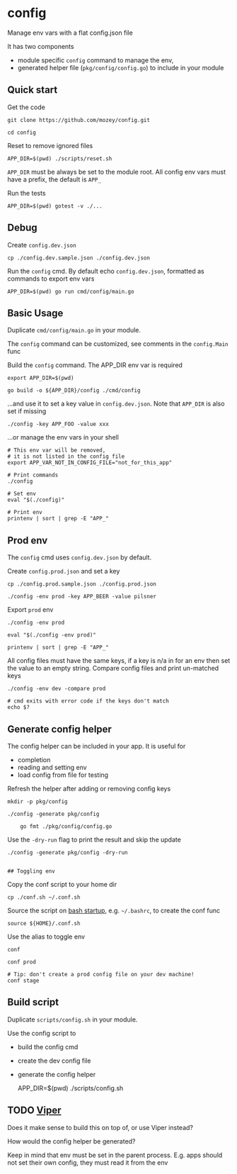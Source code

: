 # config

Manage env vars with a flat config.json file

It has two components
- module specific `config` command to manage the env,
- generated helper file (`pkg/config/config.go`) to include in your module

## Quick start

Get the code 

    git clone https://github.com/mozey/config.git
    
    cd config
    
Reset to remove ignored files

    APP_DIR=$(pwd) ./scripts/reset.sh
    
`APP_DIR` must be always be set to the module root. 
All config env vars must have a prefix, the default is `APP_`

Run the tests

    APP_DIR=$(pwd) gotest -v ./...

    
## Debug    

Create `config.dev.json`
                        
    cp ./config.dev.sample.json ./config.dev.json
    
Run the `config` cmd.
By default echo `config.dev.json`,
formatted as commands to export env vars

    APP_DIR=$(pwd) go run cmd/config/main.go
    
    
## Basic Usage

Duplicate `cmd/config/main.go` in your module.

The `config` command can be customized,
see comments in the `config.Main` func

Build the `config` command.
The APP_DIR env var is required

    export APP_DIR=$(pwd) 
    
    go build -o ${APP_DIR}/config ./cmd/config 

...and use it to set a key value in `config.dev.json`.
Note that `APP_DIR` is also set if missing

    ./config -key APP_FOO -value xxx

...or manage the env vars in your shell

    # This env var will be removed,
    # it is not listed in the config file 
    export APP_VAR_NOT_IN_CONFIG_FILE="not_for_this_app" 
    
    # Print commands
    ./config

    # Set env    
    eval "$(./config)"
    
    # Print env
    printenv | sort | grep -E "APP_"
 
    
## Prod env

The `config` cmd uses `config.dev.json` by default.

Create `config.prod.json` and set a key

    cp ./config.prod.sample.json ./config.prod.json
    
    ./config -env prod -key APP_BEER -value pilsner
    
Export `prod` env

    ./config -env prod
    
    eval "$(./config -env prod)"
    
    printenv | sort | grep -E "APP_"
    
All config files must have the same keys,
if a key is n/a in for an env then set the value to an empty string.
Compare config files and print un-matched keys

    ./config -env dev -compare prod
    
    # cmd exits with error code if the keys don't match
    echo $?


## Generate config helper

The config helper can be included in your app. It is useful for 
- completion
- reading and setting env
- load config from file for testing

Refresh the helper after adding or removing config keys

    mkdir -p pkg/config
    
    ./config -generate pkg/config
    
        go fmt ./pkg/config/config.go

Use the `-dry-run` flag to print the result and skip the update

    ./config -generate pkg/config -dry-run


    ## Toggling env

Copy the conf script to your home dir

    cp ./conf.sh ~/.conf.sh

Source the script on [bash startup](https://www.gnu.org/software/bash/manual/html_node/Bash-Startup-Files.html),
e.g. `~/.bashrc`, to create the conf func

    source ${HOME}/.conf.sh
    
Use the alias to toggle env

    conf 
    
    conf prod
    
    # Tip: don't create a prod config file on your dev machine! 
    conf stage
    
## Build script

Duplicate `scripts/config.sh` in your module.

Use the config script to
- build the config cmd
- create the dev config file
- generate the config helper
    

    APP_DIR=$(pwd) ./scripts/config.sh
    

## TODO [Viper](https://github.com/spf13/viper) 

Does it make sense to build this on top of, or use Viper instead?

How would the config helper be generated?

Keep in mind that env must be set in the parent process.
E.g. apps should not set their own config, they must read it from the env 



